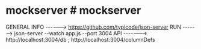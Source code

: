 # mockserver # mockserver

GENERAL INFO ------> https://github.com/typicode/json-server
RUN -------> json-server --watch app.js --port 3004
API -------> 
  http://localhost:3004/db ; 
  http://localhost:3004/columnDefs